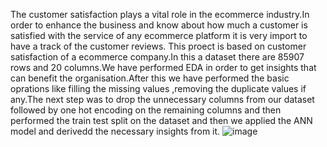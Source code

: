 The customer satisfaction plays a vital role in the ecommerce industry.In order to enhance the business and know about how much a customer is satisfied with the service of any ecommerce platform it is very import to have a track of the customer reviews. This proect is based on customer satisfaction of a ecommerce company.In this a dataset there are 85907 rows and 20 columns.We have performed EDA in order to get insights that can benefit the organisation.After this we have performed the basic oprations like filling the missing values ,removing the duplicate values if any.The next step was to drop the unnecessary columns from our dataset followed by one hot encoding on the remaining columns and then performed the train test split on the dataset and then we applied the ANN model and derivedd the necessary insights from it.
![image](https://github.com/user-attachments/assets/679e34c7-c8ca-4eee-80d1-dd776956db4f)
